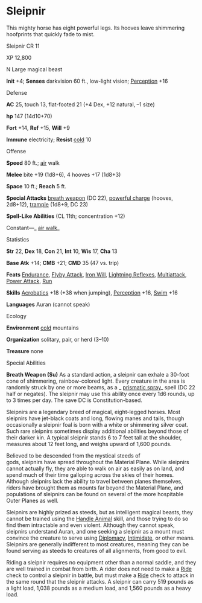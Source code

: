 # Sleipnir

This mighty horse has eight powerful legs. Its hooves leave shimmering hoofprints that quickly fade to mist.

Sleipnir CR 11

XP 12,800

N Large magical beast

**Init** +4; **Senses** darkvision 60 ft., low-light vision; [Perception](/pathfinderRPG/prd/skills/perception.html#_perception) +16

Defense

**AC** 25, touch 13, flat-footed 21 (+4 Dex, +12 natural, –1 size)

**hp** 147 (14d10+70)

**Fort** +14, **Ref** +15, **Will** +9

**Immune** electricity; **Resist** [cold](/pathfinderRPG/prd/monsters/creatureTypes.html#_cold-subtype) 10

Offense

**Speed** 80 ft.; [air](/pathfinderRPG/prd/monsters/creatureTypes.html#_air-subtype) walk

**Melee** bite +19 (1d8+6), 4 hooves +17 (1d8+3)

**Space** 10 ft.; **Reach** 5 ft.

**Special Attacks** [breath weapon](/pathfinderRPG/prd/monsters/universalMonsterRules.html#_breath-weapon) (DC 22), [powerful charge](/pathfinderRPG/prd/monsters/universalMonsterRules.html#_powerful-charge) (hooves, 2d8+12), [trample](/pathfinderRPG/prd/monsters/universalMonsterRules.html#_trample) (1d8+9, DC 23)

**Spell-Like Abilities** (CL 11th; concentration +12)

Constant—_ [air walk](/pathfinderRPG/prd/spells/airWalk.html#_air-walk)_

Statistics

**Str** 22, **Dex** 18, **Con** 21, **Int** 10, **Wis** 17, **Cha** 13

**Base Atk** +14; **CMB** +21; **CMD** 35 (47 vs. trip)

**Feats** [Endurance](/pathfinderRPG/prd/feats.html#_endurance), [Flyby Attack](/pathfinderRPG/prd/monsters/monsterFeats.html#_flyby-attack), [Iron Will](/pathfinderRPG/prd/feats.html#_iron-will), [Lightning Reflexes](/pathfinderRPG/prd/feats.html#_lightning-reflexes), [Multiattack](/pathfinderRPG/prd/monsters/monsterFeats.html#_multiattack), [Power Attack](/pathfinderRPG/prd/feats.html#_power-attack), [Run](/pathfinderRPG/prd/feats.html#_run)

**Skills** [Acrobatics](/pathfinderRPG/prd/skills/acrobatics.html#_acrobatics) +18 (+38 when jumping), [Perception](/pathfinderRPG/prd/skills/perception.html#_perception) +16, [Swim](/pathfinderRPG/prd/skills/swim.html#_swim) +16

**Languages** Auran (cannot speak)

Ecology

**Environment** [cold](/pathfinderRPG/prd/monsters/creatureTypes.html#_cold-subtype) mountains

**Organization** solitary, pair, or herd (3–10)

**Treasure** none

Special Abilities

**Breath Weapon (Su)** As a standard action, a sleipnir can exhale a 30-foot cone of shimmering, rainbow-colored light. Every creature in the area is randomly struck by one or more beams, as a _ [prismatic spray](/pathfinderRPG/prd/spells/prismaticSpray.html#_prismatic-spray)_ spell (DC 22 half or negates). The sleipnir may use this ability once every 1d6 rounds, up to 3 times per day. The save DC is Constitution-based.

Sleipnirs are a legendary breed of magical, eight-legged horses. Most sleipnirs have jet-black coats and long, flowing manes and tails, though occasionally a sleipnir foal is born with a white or shimmering silver coat. Such rare sleipnirs sometimes display additional abilities beyond those of their darker kin. A typical sleipnir stands 6 to 7 feet tall at the shoulder, measures about 12 feet long, and weighs upward of 1,600 pounds.

Believed to be descended from the mystical steeds of   
gods, sleipnirs have spread throughout the Material Plane. While sleipnirs cannot actually fly, they are able to walk on air as easily as on land, and spend much of their time galloping across the skies of their homes. Although sleipnirs lack the ability to travel between planes themselves, riders have brought them as mounts far beyond the Material Plane, and populations of sleipnirs can be found on several of the more hospitable Outer Planes as well.

Sleipnirs are highly prized as steeds, but as intelligent magical beasts, they cannot be trained using the [Handle Animal](/pathfinderRPG/prd/skills/handleAnimal.html#_handle-animal) skill, and those trying to do so find them intractable and even violent. Although they cannot speak, sleipnirs understand Auran, and one seeking a sleipnir as a mount must convince the creature to serve using [Diplomacy](/pathfinderRPG/prd/skills/diplomacy.html#_diplomacy), [Intimidate](/pathfinderRPG/prd/skills/intimidate.html#_intimidate), or other means. Sleipnirs are generally indifferent to most creatures, meaning they can be found serving as steeds to creatures of all alignments, from good to evil.

Riding a sleipnir requires no equipment other than a normal saddle, and they are well trained in combat from birth. A rider does not need to make a [Ride](/pathfinderRPG/prd/skills/ride.html#_ride) check to control a sleipnir in battle, but must make a [Ride](/pathfinderRPG/prd/skills/ride.html#_ride) check to attack in the same round that the sleipnir attacks. A sleipnir can carry 519 pounds as a light load, 1,038 pounds as a medium load, and 1,560 pounds as a heavy load.

